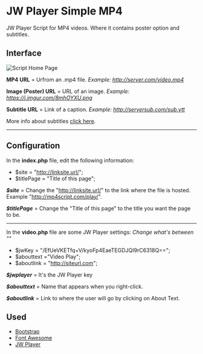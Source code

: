 # JW Player Simple MP4
JW Player Script for MP4 videos. Where it contains poster option and subtitles.
## Interface
![Script Home Page](https://i.imgur.com/8mhOYXU.png)

**MP4 URL** = Urfrom an .mp4 file. *Example: http://server.com/video.mp4*

**Image (Poster) URL** = URL of an image. *Example: https://i.imgur.com/8mhOYXU.png*

**Subtitle URL** = Link of a caption. *Example: http://serversub.com/sub.vtt*

More info about subtitles [click here](https://support.jwplayer.com/customer/portal/articles/1407438).


-----
## Configuration
In the **index.php** file, edit the following information:

 - $site = "http://linksite.url/"; 
 - $titlePage = "Title of this page";

 ***$site*** = Change the "http://linksite.url/" to the link where the file is hosted. Example "http://mp4script.com/play/".

***$titlePage*** = Change the "Title of this page" to the title you want the page to be.

------------
In the **video.php** file are some JW Player settings:
*Change what's between ""*

 - $jwKey = "/EfUeVKETfq+V/kyoFp4EaeTEGDJQI9rC6318Q=="; 
 - $abouttext ="Video Play";  
 - $aboutlink = "http://siteurl.com";

***$jwplayer*** = It's the JW Player key

***$abouttext*** = Name that appears when you right-click.

***$aboutlink***  = Link to where the user will go by clicking on About Text.

## Used

 - [Bootstrap](https://getbootstrap.com/)
 -  [Font Awesome](https://fontawesome.com/)
 -  [JW Player](https://jwplayer.com)
